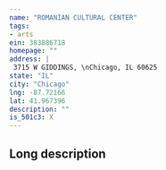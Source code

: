 ```yaml
---
name: "ROMANIAN CULTURAL CENTER"
tags:
- arts
ein: 383886718
homepage: ""
address: |
 3715 W GIDDINGS, \nChicago, IL 60625
state: "IL"
city: "Chicago"
lng: -87.72166
lat: 41.967396
description: ""
is_501c3: X
---
```


## Long description


